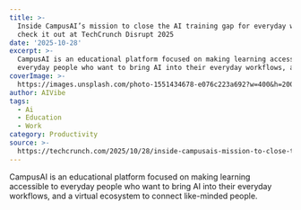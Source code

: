 ```yaml
---
title: >-
  Inside CampusAI’s mission to close the AI training gap for everyday workers —
  check it out at TechCrunch Disrupt 2025
date: '2025-10-28'
excerpt: >-
  CampusAI is an educational platform focused on making learning accessible to
  everyday people who want to bring AI into their everyday workflows, and a...
coverImage: >-
  https://images.unsplash.com/photo-1551434678-e076c223a692?w=400&h=200&fit=crop&auto=format
author: AIVibe
tags:
  - Ai
  - Education
  - Work
category: Productivity
source: >-
  https://techcrunch.com/2025/10/28/inside-campusais-mission-to-close-the-ai-training-gap-for-everyday-workers-check-it-out-at-techcrunch-disrupt-2025/
---
```

CampusAI is an educational platform focused on making learning accessible to everyday people who want to bring AI into their everyday workflows, and a virtual ecosystem to connect like-minded people. 
